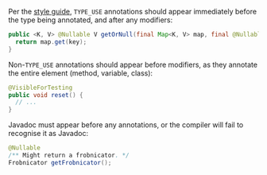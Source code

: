 Per the [style guide][style-guide], `TYPE_USE` annotations should appear
immediately before the type being annotated, and after any modifiers:

```java
public <K, V> @Nullable V getOrNull(final Map<K, V> map, final @Nullable K key) {
  return map.get(key);
}
```

Non-`TYPE_USE` annotations should appear before modifiers, as they annotate the
entire element (method, variable, class):

```java
@VisibleForTesting
public void reset() {
  // ...
}
```

Javadoc must appear before any annotations, or the compiler will fail to
recognise it as Javadoc:

```java
@Nullable
/** Might return a frobnicator. */
Frobnicator getFrobnicator();
```

[style-guide]: https://google.github.io/styleguide/javaguide.html#s4.8.5.1-type-use-annotation-style
